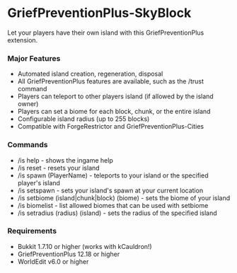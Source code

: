 # GriefPreventionPlus-SkyBlock
Let your players have their own island with this GriefPreventionPlus extension.

### Major Features
- Automated island creation, regeneration, disposal
- All GriefPreventionPlus features are available, such as the /trust command
- Players can teleport to other players island (if allowed by the island owner)
- Players can set a biome for each block, chunk, or the entire island
- Configurable island radius (up to 255 blocks)
- Compatible with ForgeRestrictor and GriefPreventionPlus-Cities

### Commands
- /is help - shows the ingame help
- /is reset - resets your island
- /is spawn (PlayerName) - teleports to your island or the specified player's island
- /is setspawn - sets your island's spawn at your current location
- /is setbiome (island|chunk|block) (biome) - sets the biome of your island
- /is biomelist - list allowed biomes that can be used with setbiome
- /is setradius (radius) (island) - sets the radius of the specified island

### Requirements
- Bukkit 1.7.10 or higher (works with kCauldron!)
- GriefPreventionPlus 12.18 or higher
- WorldEdit v6.0 or higher
